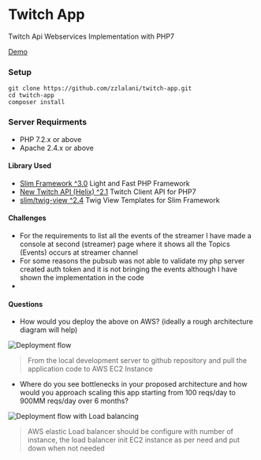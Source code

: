 # Twitch App

Twitch Api Webservices Implementation with PHP7


[Demo](https://twitch-app-2.herokuapp.com)

### Setup

    git clone https://github.com/zzlalani/twitch-app.git
    cd twitch-app
    composer install
    
### Server Requirments

- PHP 7.2.x or above
- Apache 2.4.x or above

#### Library Used

- [Slim Framework ^3.0](https://github.com/slimphp/Slim) Light and Fast PHP Framework
- [New Twitch API (Helix) ^2.1](https://github.com/nicklaw5/twitch-api-php) Twitch Client API for PHP7
- [slim/twig-view ^2.4](https://github.com/slimphp/Twig-View) Twig View Templates for Slim Framework

#### Challenges

- For the requirements to list all the events of the streamer I have made a console at second (streamer) page where it shows all the Topics (Events) occurs  at streamer channel
- For some reasons the pubsub was not able to validate my php server created auth token and it is not bringing the events although I have shown the implementation in the code
- 

#### Questions

- How would you deploy the above on AWS? (ideally a rough architecture diagram will help)

![Deployment flow](https://i.ibb.co/gJrNXhc/Diagram-Q1.png "Deployment flow")

> From the local development server to github repository and pull the application code to AWS EC2 Instance

- Where do you see bottlenecks in your proposed architecture and how would you approach scaling this app starting from 100 reqs/day to 900MM reqs/day over 6 months?

![Deployment flow with Load balancing](https://i.ibb.co/8s7dS8H/Diagram-Q2.png "Deployment flow with Load balancing")

> AWS elastic Load balancer should be configure with number of instance, the load balancer init EC2 instance as per need and put down when not needed
